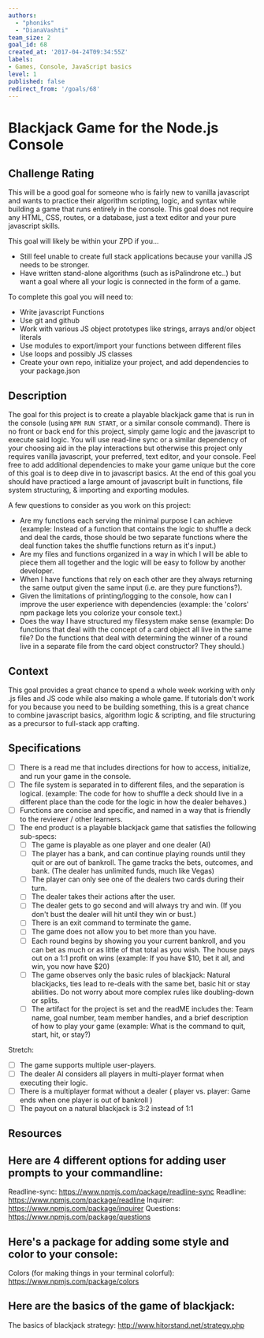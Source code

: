 ```yaml
---
authors:
  - "phoniks"
  - "DianaVashti"
team_size: 2
goal_id: 68
created_at: '2017-04-24T09:34:55Z'
labels:
- Games, Console, JavaScript basics
level: 1
published: false
redirect_from: '/goals/68'
---
```


# Blackjack Game for the Node.js Console

## Challenge Rating

This will be a good goal for someone who is fairly new to vanilla javascript and wants to practice their algorithm scripting, logic, and syntax while building a game that runs entirely in the console. This goal does not require any HTML, CSS, routes, or a database, just a text editor and your pure javascript skills.

This goal will likely be within your ZPD if you...

- Still feel unable to create full stack applications because your vanilla JS needs to be stronger.
- Have written stand-alone algorithms (such as isPalindrone etc..) but want a goal where all your logic is connected in the form of a game.

To complete this goal you will need to:
- Write javascript Functions
- Use git and github
- Work with various JS object prototypes like strings, arrays and/or object literals
- Use modules to export/import your functions between different files
- Use loops and possibly JS classes
- Create your own repo, initialize your project, and add dependencies to your package.json


## Description

The goal for this project is to create a playable blackjack game that is run in the console (using `NPM RUN START`, or a similar console command). There is no front or back end for this project, simply game logic and the javascript to execute said logic. You will use read-line sync or a similar dependency of your choosing aid in the play interactions but otherwise this project only requires vanilla javascript, your preferred, text editor, and your console. Feel free to add additional dependencies to make your game unique but the core of this goal is to deep dive in to javascript basics. At the end of this goal you should have practiced a large amount of javascript built in functions, file system structuring, & importing and exporting modules.

A few questions to consider as you work on this project:
- Are my functions each serving the minimal purpose I can achieve (example: Instead of a function that contains the logic to shuffle a deck and deal the cards, those should be two separate functions where the deal function takes the shuffle functions return as it's input.)
- Are my files and functions organized in a way in which I will be able to piece them all together and the logic will be easy to follow by another developer.
- When I have functions that rely on each other are they always returning the same output given the same input (i.e. are they pure functions?).
- Given the limitations of printing/logging to the console, how can I improve the user experience with dependencies (example: the 'colors' npm package lets you colorize your console text.)
- Does the way I have structured my filesystem make sense (example: Do functions that deal with the concept of a card object all live in the same file? Do the functions that deal with determining the winner of a round live in a separate file from the card object constructor? They should.)

## Context

This goal provides a great chance to spend a whole week working with only .js files and JS code while also making a whole game. If tutorials don't work for you because you need to be building something, this is a great chance to combine javascript basics, algorithm logic & scripting, and file structuring as a precursor to full-stack app crafting.

## Specifications

- [ ] There is a read me that includes directions for how to access, initialize, and run your game in the console.
- [ ] The file system is separated in to different files, and the separation is logical. (example: The code for how to shuffle a deck should live in a different place than the code for the logic in how the dealer behaves.)
- [ ] Functions are concise and specific, and named in a way that is friendly to the reviewer / other learners.
- [ ] The end product is a playable blackjack game that satisfies the following sub-specs:
  - [ ] The game is playable as one player and one dealer (AI)
  - [ ] The player has a bank, and can continue playing rounds until they quit or are out of bankroll. The game tracks the bets, outcomes, and bank. (The dealer has unlimited funds, much like Vegas)
  - [ ] The player can only see one of the dealers two cards during their turn.
  - [ ] The dealer takes their actions after the user.
  - [ ] The dealer gets to go second and will always try and win. (If you don't bust the dealer will hit until they win or bust.)
  - [ ] There is an exit command to terminate the game.
  - [ ] The game does not allow you to bet more than you have.
  - [ ] Each round begins by showing you your current bankroll, and you can bet as much or as little of that total as you wish. The house pays out on a 1:1 profit on wins (example: If you have $10, bet it all, and win, you now have $20)
  - [ ] The game observes only the basic rules of blackjack: Natural blackjacks, ties lead to re-deals with the same bet, basic hit or stay abilities. Do not worry about more complex rules like doubling-down or splits.
  - [ ] The artifact for the project is set and the readME includes the: Team name, goal number, team member handles, and a brief description of how to play your game (example: What is the command to quit, start, hit, or stay?)

Stretch:
- [ ] The game supports multiple user-players.
- [ ] The dealer AI considers all players in multi-player format when executing their logic.
- [ ] There is a multiplayer format without a dealer ( player vs. player: Game ends when one player is out of bankroll )
- [ ] The payout on a natural blackjack is 3:2 instead of 1:1

## Resources
## Here are 4 different options for adding user prompts to your commandline:
Readline-sync: https://www.npmjs.com/package/readline-sync
Readline: https://www.npmjs.com/package/readline
Inquirer: https://www.npmjs.com/package/inquirer
Questions: https://www.npmjs.com/package/questions

## Here's a package for adding some style and color to your console:
Colors (for making things in your terminal colorful): https://www.npmjs.com/package/colors

## Here are the basics of the game of blackjack:
The basics of blackjack strategy: http://www.hitorstand.net/strategy.php
